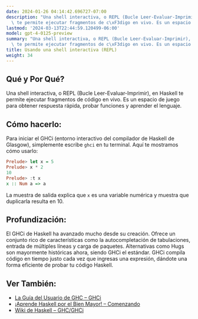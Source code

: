 ```yaml
---
date: 2024-01-26 04:14:42.696727-07:00
description: "Una shell interactiva, o REPL (Bucle Leer-Evaluar-Imprimir), en Haskell\
  \ te permite ejecutar fragmentos de c\xF3digo en vivo. Es un espacio de juego para\u2026"
lastmod: '2024-03-13T22:44:59.120499-06:00'
model: gpt-4-0125-preview
summary: "Una shell interactiva, o REPL (Bucle Leer-Evaluar-Imprimir), en Haskell\
  \ te permite ejecutar fragmentos de c\xF3digo en vivo. Es un espacio de juego para\u2026"
title: Usando una shell interactiva (REPL)
weight: 34
---
```


## Qué y Por Qué?
Una shell interactiva, o REPL (Bucle Leer-Evaluar-Imprimir), en Haskell te permite ejecutar fragmentos de código en vivo. Es un espacio de juego para obtener respuesta rápida, probar funciones y aprender el lenguaje.

## Cómo hacerlo:
Para iniciar el GHCi (entorno interactivo del compilador de Haskell de Glasgow), simplemente escribe `ghci` en tu terminal. Aquí te mostramos cómo usarlo:

```Haskell
Prelude> let x = 5
Prelude> x * 2
10
Prelude> :t x
x :: Num a => a
```

La muestra de salida explica que `x` es una variable numérica y muestra que duplicarla resulta en 10.

## Profundización:
El GHCi de Haskell ha avanzado mucho desde su creación. Ofrece un conjunto rico de características como la autocompletación de tabulaciones, entrada de múltiples líneas y carga de paquetes. Alternativas como Hugs son mayormente históricas ahora, siendo GHCi el estándar. GHCi compila código en tiempo justo cada vez que ingresas una expresión, dándote una forma eficiente de probar tu código Haskell.

## Ver También:
- [La Guía del Usuario de GHC – GHCi](https://downloads.haskell.org/ghc/latest/docs/html/users_guide/ghci.html)
- [¡Aprende Haskell por el Bien Mayor! – Comenzando](http://learnyouahaskell.com/starting-out#hello-world)
- [Wiki de Haskell – GHC/GHCi](https://wiki.haskell.org/GHC/GHCi)
